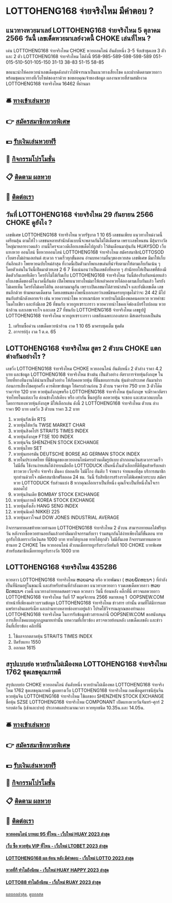 # LOTTOHENG168 จ่ายจริงไหม มีคำตอบ ?
## แนวทางหวยมาเลย์ LOTTOHENG168 จ่ายจริงไหม 5 ตุลาคม 2566 วันนี้ เลขเด็ดหวยมาเลย์งวดนี้ CHOKE เล่นที่ไหน ?
เด่น LOTTOHENG168 จ่ายจริงไหม CHOKE หวยออนไลน์ อันดับหนึ่ง 3-5 จับเข้าชุดเลข 3 ตัว และ 2 ตัว LOTTOHENG168 จ่ายจริงไหม ได้ดังนี้
958-985-589-598-598-589
051-015-510-501-105-150
31-13
38-83
51-15
58-85

ขอแนะนำให้คอหวยนำเลขเด็ดชุดดังกล่าวไปพิจารณาเป็นแนวทางเสี่ยงโชค และฝากติดตามหวยลาว พร้อมชุดแนวทางที่เว็บไซต์ของเราด้วย
ขอขอบคุณเจ้าของข้อมูล
ผลงานหวยสี่สามสมัยงวด LOTTOHENG168 จ่ายจริงไหม 16462 ที่ผ่านมา

## 🛎 [ทางเข้าเล่นหวย](https://bit.ly/3BG5bNw)
## 👉 [สมัครสมาชิกหวยพิเศษ](https://bit.ly/3BG5bNw)
## 💵 [รับเงินเล่นหวยฟรี](https://bit.ly/3C3mvgS)
## 👑 [กิจกรรมโปรโมชั่น](https://bit.ly/3C3mvgS)
## 📋 [ติดตาม ผลหวย](https://bit.ly/3C3mvgS)
## 📱 [ติดต่อเรา](https://bit.ly/3C3mvgS)

## วันที่ LOTTOHENG168 จ่ายจริงไหม 29 กันยายน 2566 CHOKE ดูยังไง ?
เลขพิเศษ LOTTOHENG168 จ่ายจริงไหม หวยรัฐบาล 1 10 65 เลขชนเพียบ แนวทางใหม่งวดนี้เตรียมลุ้น ตามให้ไว เลขชนหลายสำนักดังแบบนี้จะพลาดกันไม่ได้เด็ดขาด เพราะเลขไหนชน มีลุ้นรางวัลใหญ่มาหลายงวดแล้ว งานนี้ใครจะดวงดีเลือกเลขเด็ดไปถูกตัว ไว้ต้นเดือนมาลุ้นกัน HUAYSOD เว็บแทงหวย ออนไลน์ ซื้อหวยออนไลน์ LOTTOHENG168 จ่ายจริงไหม สมัครสมาชิกLOTTOSOD เว็บตรงไม่ผ่านเอเย่นต์ สะดวก รวดเร็วทุกขั้นตอน
อ่านบทความอื่นๆของหวยสด
เลขพิเศษ มีมาให้เก็บกันอีกแล้ว โพยหวยฉบับใหม่ล่าสุด ที่งวดนี้เปิดตัวมาก็พกเลขเด่นที่น่าจับตามาให้ตามเก็บกันเน้น ๆ โดยตัวเด่นในวันนี้เปิดมาด้วยเลข 2 6 7 ซึ่งแน่นอนว่าเป็นเลขดังที่หลาย ๆ สำนักยกให้เป็นเลขที่ต้องมีติดตัวกันเลยทีเดียว ใครยังไม่ได้เริ่มเก็บ LOTTOHENG168 จ่ายจริงไหม วันนี้ต้องรีบกันหน่อยแล้ว
เก็บเลขเด็ดของดีในงวดนี้กันต่อ เปิดโพยแนวทางใหม่มาให้เหล่าคอหวยได้ลองตามเก็บกันแล้ว ใครยังไม่เคยเห็น ใครยังไม่เคยได้ยิน ลองตามมาดูกัน เพราะเปิดเลขมาได้สวยน่าสนใจ และยังมีเลขเด็ด เลขชนอีกด้วย ห้ามพลาดเด็ดขาด
โดยเลขชนของโพยนี้บอกเลยว่าเลขมีชนครบทุกชุดไม่ว่าจะ 24 42 มีไปชนกับสำนักดังหลายเจ้า เช่น หวยควายนำโชค หวยเณรน้อย หวยบ้านไผ่เมืองพลคนคอหวย หวยคำชะโนดใบเขียว และยังมีเลข 26 ที่ชนกับ หวยกูยเซราะกราว หวยควายนำโชคอเจ๊ฟองเบียร์ใบปลอม หวยน้าอ้วน และเลขเจาะใจ และเลข 27 ที่ชนกับ LOTTOHENG168 จ่ายจริงไหม เลขธูปปู่ LOTTOHENG168 จ่ายจริงไหม หวยกูยเซราะกราว เลขลับเฉพาะกองสลาก มิสเตอร์บอลเป็นต้น
1. เตรียมซื้อด่วน เลขเด็ดหวยน้าอ้วน งวด 1 10 65 มาครบชุดเต็ม ชุดตัด
2. อาจารย์กุ้ง งวด 1 ต.ค. 65

## LOTTOHENG168 จ่ายจริงไหม สูตร 2 ตัวบน CHOKE แตกต่างกันอย่างไร ?
เลขวิ่ง LOTTOHENG168 จ่ายจริงไหม CHOKE หวยออนไลน์ อันดับหนึ่ง 2 ตัวล่าง ราคา 4.2 บาท
และข้อมูล LOTTOHENG168 จ่ายจริงไหม ข้างต้น เป็นตัวอย่าง อัตราการจ่ายหุ้นอังกฤษ ในไทยที่ทางทีมงานได้นำมาเป็นตัวอย่าง ให้กับคอหวยหุ้น ที่ชื่นชอบการเล่น หุ้นต่างประเทศ กันมาฝาก ก่อนการเสี่ยงโชคทุกครั้ง ควรศึกษาข้อมูล ให้ครบถ้วนก่อน
3 ตัวบน ราคาจ่าย 750 บาท
3 ตัวโต๊ด ราคาจ่าย 120 บาท
หวยหุ้นอังกฤษหรือ LOTTOHENG168 จ่ายจริงไหม หุ้นอังกฤษ จะมีราคาอัตราจ่ายไทยในแต่ละเว็บ ค่อนข้างใกล้เคียง หรือ เท่ากัน ขึ้นอยู่กับ คอหวยหุ้น จะชอบ และสะดวกแบบใด โดยการแทงหวยหุ้นอังกฤษ มีให้เลือกเล่น ดังนี้
2 LOTTOHENG168 จ่ายจริงไหม ตัวบน ล่าง ราคา 90 บาท
เลขวิ่ง 3 ตัวบน ราคา 3.2 บาท
1. หวยหุ้นรัสเซีย RTS
2. หวยหุ้นใต้หวัน TWSE MARKET CHAR
3. หวยหุ้นสิงคโปร์ STRAITS TIMES INDEX
4. หวยหุ้นอังกฤษ FTSE 100 INDEX
5. หวยหุ้นจีน SHENZHEN STOCK EXCHANGE
6. หวยหุ้นไทย SET
7. หวยหุ้นเยอรมัน DEUTSCHE BORSE AG GERMAN STOCK INDEX
8. หวยในประเทศไทย ที่มีข้อมูลของหวยออนไลน์ครบถ้วนเต็มรูปแบบ ฝากถอนเงินสะดวกรวดเร็วไม่มีอั้น ใช้งานง่ายเล่นได้ง่ายบนมือถือ LOTTODUCK เป็นหนึ่งในตัวเลือกที่ดีที่สุดสำหรับเหล่าชาวหวย เว็บจริง จ่ายจริง มั่นคง ปลอดภัย ไม่มีโกง อันดับ 1 จ่ายแรง จ่ายแพงที่สุด บริการสมาชิกทุกท่านด้วยใจ สมัครสมาชิกฟรีตลอด 24 ชม. วันนี้ รับสิทธิการสร้างรายได้พิเศษด้วยระบบ สมัครหวย LOTTODUCK รับส่วนแบ่ง 8 หากคุณเลือกเราเป็นที่หนึ่ง คุณก็จะเป็นที่หนึ่งในใจเราตลอดไป
9. หวยหุ้นอินเดีย BOMBAY STOCK EXCHANGE
10. หวยหุ้นเกาหลี KOREA STOCK EXCHANGE
11. หวยหุ้นฮั่งเส็ง HANG SENG INDEX
12. หวยหุ้นนิเคอิ NIKKEI 225
13. หวยหุ้นดาวโจนส์ DOW JONES INDUSTRIAL AVERAGE

กิจกรรมทายเลขท้ายหวยฮานอย LOTTOHENG168 จ่ายจริงไหม 2 ตัวบน สามารถทายผลได้ฟรีทุกวัน หลังจากซื้อหวยฮานอยกันแล้วอย่าลืมมากิจกรรมกับเรา ร่วมสนุกกันได้ง่ายเพียงไม่กี่ขั้นตอน ทายถูกรับไปเลยรางวัลเงินสด 1000 บาท ทายได้ทุกเลข ทายได้ทุกตัว ไม่มีอั้นเลข
กิจกรรมทายผลหวยฮานอย 2 CHOKE โชค หวยออนไลน์ ตัวบนเมื่อทายถูกรับรางวัลทันที 100 CHOKE บาทพิเศษ สำหรับสมาชิกเมื่อทายถูกรับรางวัล 1000 บาท

## LOTTOHENG168 จ่ายจริงไหม 435286
หวยลาว LOTTOHENG168 จ่ายจริงไหม ຫວຍລາວ หรือ หวยพัฒนา ( ຫວຍພັດທະນາ ) ที่กำลังเป็นที่นิยมอยู่ในขณะนี้ และสำหรับท่านที่กำลังมองหา แนวทางหวยลาว รวมเลขเด็ดหวยลาว ຫວຍພັດທະນາ งวดนี้
 แนวทางถ่ายทอดสดตรวจผล หวยลาว วันนี้ ย้อนหลัง คลิ๊กที่นี่ 
ตรวจผลหวยลาว LOTTOHENG168 จ่ายจริงไหม วันที่ 17 พฤศจิกายน 2566
หมายเหตุ 1  OOPSNEW.COM ทำหน้าที่เพียงแค่รวบรวมข้อมูล LOTTOHENG168 จ่ายจริงไหม ข่าวสาร เท่านั้น ตามที่ได้มีการเผยแพร่ทางอินเตอร์เน็ท และผ่านทางหลายช่องทางอยู่แล้ว โปรดใช้วิจารณญาณของท่านเอง LOTTOHENG168 จ่ายจริงไหม ในการรับข้อมูลข่าวสารเหล่านี้ OOPSNEW.COM ขอสนับสนุนการเสี่ยงโชคแบบถูกกฎหมายเท่านั้น
บทความที่เกี่ยวข้อง
ตรวจหวยย้อนหลัง เลขเด็ดเลขดัง และข่าวอื่นที่เกี่ยวข้อง คลิกที่นี่
1. ใช้ผลจากตลาดหุ้น STRAITS TIMES INDEX
2. ปิดรับแทง 1550
3. ออกผล 1615

## สรุปแบบย่อ หวยบ้านไผ่เมืองพล LOTTOHENG168 จ่ายจริงไหม 1762 ชุดเลขคุณภาพดี
สรุปแบบย่อ CHOKE หวยออนไลน์ อันดับหนึ่ง หวยบ้านไผ่เมืองพล LOTTOHENG168 จ่ายจริงไหม 1762 ชุดเลขคุณภาพดี ดูผลทางเว็บ LOTTOHENG168 จ่ายจริงไหม กดเพื่อดูดรรชนีหุ้นจีน
หวยหุ้นจีน LOTTOHENG168 จ่ายจริงไหม ใช้ผลของ SHENZHEN STOCK EXCHANGE ชื่อหุ้น SZSE LOTTOHENG168 จ่ายจริงไหม COMPONANT เปิดแทงหวยวันจันทร์-ศุกร์ 2 รอบต่อวัน (เช้าและบ่าย) ประกาศผลประมาณเวลา หวยทุกชนิด 10.35น.และ 14.05น.

## 🛎 [ทางเข้าเล่นหวย](https://bit.ly/3BG5bNw)
## 👉 [สมัครสมาชิกหวยพิเศษ](https://bit.ly/3BG5bNw)
## 💵 [รับเงินเล่นหวยฟรี](https://bit.ly/3C3mvgS)
## 👑 [กิจกรรมโปรโมชั่น](https://bit.ly/3C3mvgS)
## 📋 [ติดตาม ผลหวย](https://bit.ly/3C3mvgS)
## 📱 [ติดต่อเรา](https://bit.ly/3C3mvgS)

#### [หวยออนไลน์ บาทละ 95 ที่ไหน - เว็บใหม่ HUAY 2023 ล่าสุด](https://atom.io/themes/หวยออนไลน์%20บาทละ%2095%20ที่ไหน%20-%20เว็บใหม่%20huay%202023%20ล่าสุด)
#### [เว็บ ซื้อ หวยหุ้น VIP ที่ไหน - เว็บใหม่ LTOBET 2023 ล่าสุด](https://atom.io/themes/เว็บ%20ซื้อ%20หวยหุ้น%20vip%20ที่ไหน%20-%20เว็บใหม่%20ltobet%202023%20ล่าสุด)
#### [LOTTOHENG168 ผล ย้อน หลัง มีคำตอบ - เว็บใหม่ LOTTO 2023 ล่าสุด](https://atom.io/themes/lottoheng168%20ผล%20ย้อน%20หลัง%20มีคำตอบ%20-%20เว็บใหม่%20lotto%202023%20ล่าสุด)
#### [หวยยี่กี ทำไมถึงนิยม - เว็บใหม่ HUAY HAPPY 2023 ล่าสุด](https://atom.io/themes/หวยยี่กี%20ทำไมถึงนิยม%20-%20เว็บใหม่%20huay%20happy%202023%20ล่าสุด)
#### [LOTTO88 ทำไมถึงนิยม - เว็บใหม่ RUAY 2023 ล่าสุด](https://atom.io/themes/lotto88%20ทำไมถึงนิยม%20-%20เว็บใหม่%20ruay%202023%20ล่าสุด)

[ผลบอลล่าสุด](https://siamsport.tv "ผลบอลล่าสุด"), [ดูบอลสด](https://siamsport.tv/ดูบอลสด "ดูบอลสด")